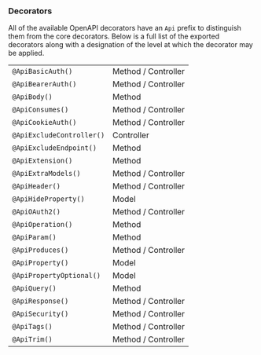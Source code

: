 ### Decorators

All of the available OpenAPI decorators have an `Api` prefix to distinguish them from the core decorators. Below is a full list of the exported decorators along with a designation of the level at which the decorator may be applied.

|                           |                     |
| ------------------------- | ------------------- |
| `@ApiBasicAuth()`         | Method / Controller |
| `@ApiBearerAuth()`        | Method / Controller |
| `@ApiBody()`              | Method              |
| `@ApiConsumes()`          | Method / Controller |
| `@ApiCookieAuth()`        | Method / Controller |
| `@ApiExcludeController()` | Controller          |
| `@ApiExcludeEndpoint()`   | Method              |
| `@ApiExtension()`         | Method              |
| `@ApiExtraModels()`       | Method / Controller |
| `@ApiHeader()`            | Method / Controller |
| `@ApiHideProperty()`      | Model               |
| `@ApiOAuth2()`            | Method / Controller |
| `@ApiOperation()`         | Method              |
| `@ApiParam()`             | Method              |
| `@ApiProduces()`          | Method / Controller |
| `@ApiProperty()`          | Model               |
| `@ApiPropertyOptional()`  | Model               |
| `@ApiQuery()`             | Method              |
| `@ApiResponse()`          | Method / Controller |
| `@ApiSecurity()`          | Method / Controller |
| `@ApiTags()`              | Method / Controller |
| `@ApiTrim()`              | Method / Controller |
